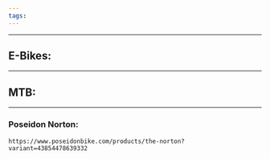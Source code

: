 ```yaml
---
tags:
---
```

---
## E-Bikes:
---



## MTB:
---

### Poseidon Norton:
	https://www.poseidonbike.com/products/the-norton?variant=43854478639332 